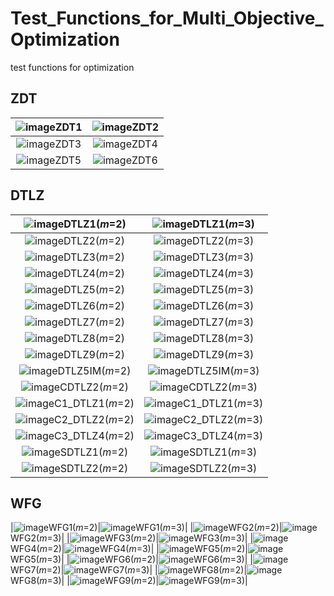 # Test_Functions_for_Multi_Objective_Optimization
test functions for optimization
## ZDT
|![image](image1/ZDT1_M2.svg)ZDT1|![image](image1/ZDT2_M2.svg)ZDT2|
|:-:|:-:|
|![image](image1/ZDT3_M2.svg)ZDT3|![image](image1/ZDT2_M2.svg)ZDT4|
|![image](image1/ZDT5_M2.svg)ZDT5|![image](image1/ZDT2_M2.svg)ZDT6|

## DTLZ
|![image](image1/DTLZ1_M2.svg)DTLZ1(_m_=2)|![image](image1/DTLZ1_M3.svg)DTLZ1(_m_=3)|
|:-:|:-:|
|![image](image1/DTLZ2_M2.svg)DTLZ2(_m_=2)|![image](image1/DTLZ2_M3.svg)DTLZ2(_m_=3)|
|![image](image1/DTLZ3_M2.svg)DTLZ3(_m_=2)|![image](image1/DTLZ3_M3.svg)DTLZ3(_m_=3)|
|![image](image1/DTLZ4_M2.svg)DTLZ4(_m_=2)|![image](image1/DTLZ4_M3.svg)DTLZ4(_m_=3)|
|![image](image1/DTLZ5_M2.svg)DTLZ5(_m_=2)|![image](image1/DTLZ5_M3.svg)DTLZ5(_m_=3)|
|![image](image1/DTLZ6_M2.svg)DTLZ6(_m_=2)|![image](image1/DTLZ6_M3.svg)DTLZ6(_m_=3)|
|![image](image1/DTLZ7_M2.svg)DTLZ7(_m_=2)|![image](image1/DTLZ7_M3.svg)DTLZ7(_m_=3)|
|![image](image1/DTLZ8_M2.svg)DTLZ8(_m_=2)|![image](image1/DTLZ8_M3.svg)DTLZ8(_m_=3)|
|![image](image1/DTLZ9_M2.svg)DTLZ9(_m_=2)|![image](image1/DTLZ9_M3.svg)DTLZ9(_m_=3)|
|![image](image1/DTLZ5IM_M2.svg)DTLZ5IM(_m_=2)|![image](image1/DTLZ5IM_M3.svg)DTLZ5IM(_m_=3)|
|![image](image1/CDTLZ2_M2.svg)CDTLZ2(_m_=2)|![image](image1/CTLZ2_M3.svg)CDTLZ2(_m_=3)|
|![image](image1/C1_DTLZ1_M2.svg)C1_DTLZ1(_m_=2)|![image](image1/C1_DTLZ1_M3.svg)C1_DTLZ1(_m_=3)|
|![image](image1/C2_DTLZ2_M2.svg)C2_DTLZ2(_m_=2)|![image](image1/C2_DTLZ2_M3.svg)C2_DTLZ2(_m_=3)|
|![image](image1/C3_DTLZ4_M2.svg)C3_DTLZ4(_m_=2)|![image](image1/C3_DTLZ4_M3.svg)C3_DTLZ4(_m_=3)|
|![image](image1/SDTLZ1_M2.svg)SDTLZ1(_m_=2)|![image](image1/SDTLZ1_M3.svg)SDTLZ1(_m_=3)|
|![image](image1/SDTLZ2_M2.svg)SDTLZ2(_m_=2)|![image](image1/SDTLZ2_M3.svg)SDTLZ2(_m_=3)|

## WFG
|![image](image1/WFG1_M2.svg)WFG1(_m_=2)|![image](image1/WFG1_M3.svg)WFG1(_m_=3)|
|![image](image1/WFG2_M2.svg)WFG2(_m_=2)|![image](image1/WFG2_M3.svg)WFG2(_m_=3)|
|![image](image1/WFG3_M2.svg)WFG3(_m_=2)|![image](image1/WFG3_M3.svg)WFG3(_m_=3)|
|![image](image1/WFG4_M2.svg)WFG4(_m_=2)|![image](image1/WFG4_M3.svg)WFG4(_m_=3)|
|![image](image1/WFG5_M2.svg)WFG5(_m_=2)|![image](image1/WFG5_M3.svg)WFG5(_m_=3)|
|![image](image1/WFG6_M2.svg)WFG6(_m_=2)|![image](image1/WFG6_M3.svg)WFG6(_m_=3)|
|![image](image1/WFG7_M2.svg)WFG7(_m_=2)|![image](image1/WFG7_M3.svg)WFG7(_m_=3)|
|![image](image1/WFG8_M2.svg)WFG8(_m_=2)|![image](image1/WFG8_M3.svg)WFG8(_m_=3)|
|![image](image1/WFG9_M2.svg)WFG9(_m_=2)|![image](image1/WFG9_M3.svg)WFG9(_m_=3)|


